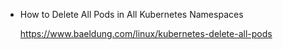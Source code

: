 * How to Delete All Pods in All Kubernetes Namespaces

  https://www.baeldung.com/linux/kubernetes-delete-all-pods
 
